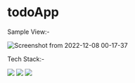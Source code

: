 # todoApp

Sample View:-

![Screenshot from 2022-12-08 00-17-37](https://user-images.githubusercontent.com/43786036/206270420-59c028c1-d801-4a1d-8fba-f602656ff4a6.png)

Tech Stack:-

<img  src="https://img.shields.io/badge/React-Front%20End-Blue">  
<img  src="https://img.shields.io/badge/Express-Back%20End-blue">  
<img  src="https://img.shields.io/badge/MongoDB-Database-yellowgreen">  
